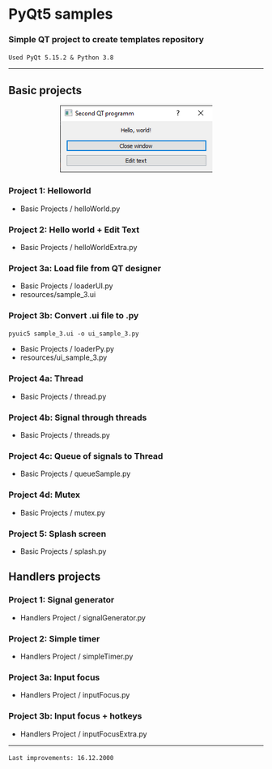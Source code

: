 # PyQt5 samples

### Simple QT project to create templates repository

`Used PyQt 5.15.2 & Python 3.8` 

---
## Basic projects

<p align="center">
  <img  src="./imagesForGit/img_1.png">
</p>

### Project 1: Helloworld

- Basic Projects / helloWorld.py

### Project 2: Hello world + Edit Text

- Basic Projects / helloWorldExtra.py

### Project 3a: Load file from QT designer

- Basic Projects / loaderUI.py
- resources/sample_3.ui

### Project 3b: Convert .ui file to .py

`pyuic5 sample_3.ui -o ui_sample_3.py`

- Basic Projects / loaderPy.py
- resources/ui_sample_3.py

### Project 4a: Thread

- Basic Projects / thread.py

### Project 4b: Signal through threads

- Basic Projects / threads.py

### Project 4с: Queue of signals to Thread

- Basic Projects / queueSample.py

### Project 4d: Mutex

- Basic Projects / mutex.py

### Project 5: Splash screen

- Basic Projects / splash.py

## Handlers projects

### Project 1: Signal generator

- Handlers Project / signalGenerator.py

### Project 2: Simple timer

- Handlers Project / simpleTimer.py

### Project 3a: Input focus

- Handlers Project / inputFocus.py

### Project 3b: Input focus + hotkeys

- Handlers Project / inputFocusExtra.py


---
`Last improvements: 16.12.2000` 